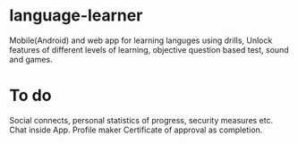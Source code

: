 # language-learner
Mobile(Android) and web app for learning languges using drills, Unlock features of different levels of learning, objective question based test, sound and games. 
# To do
Social connects, personal statistics of progress, security measures etc. 
Chat inside App.
Profile maker
Certificate of approval as completion.
